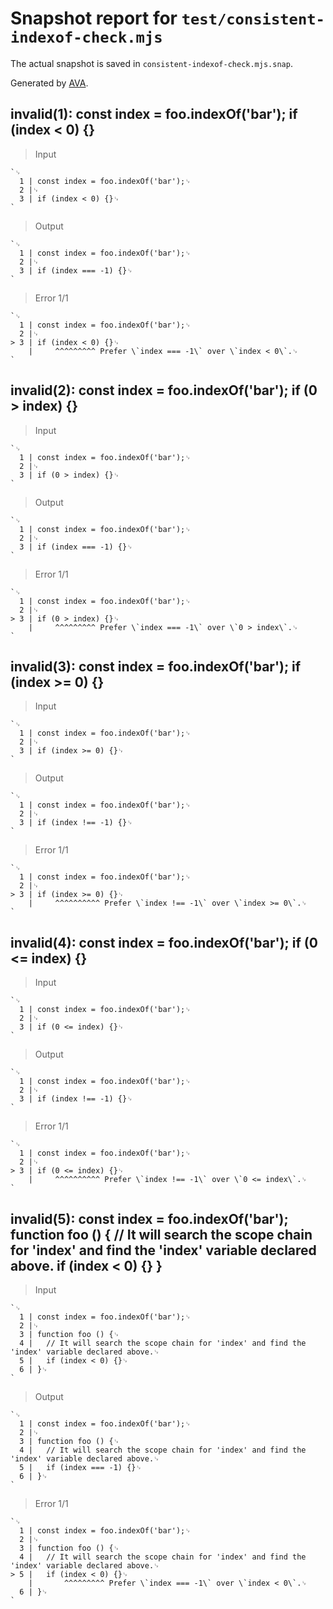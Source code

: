 # Snapshot report for `test/consistent-indexof-check.mjs`

The actual snapshot is saved in `consistent-indexof-check.mjs.snap`.

Generated by [AVA](https://avajs.dev).

## invalid(1): const index = foo.indexOf('bar'); if (index < 0) {}

> Input

    `␊
      1 | const index = foo.indexOf('bar');␊
      2 |␊
      3 | if (index < 0) {}␊
    `

> Output

    `␊
      1 | const index = foo.indexOf('bar');␊
      2 |␊
      3 | if (index === -1) {}␊
    `

> Error 1/1

    `␊
      1 | const index = foo.indexOf('bar');␊
      2 |␊
    > 3 | if (index < 0) {}␊
        |     ^^^^^^^^^ Prefer \`index === -1\` over \`index < 0\`.␊
    `

## invalid(2): const index = foo.indexOf('bar'); if (0 > index) {}

> Input

    `␊
      1 | const index = foo.indexOf('bar');␊
      2 |␊
      3 | if (0 > index) {}␊
    `

> Output

    `␊
      1 | const index = foo.indexOf('bar');␊
      2 |␊
      3 | if (index === -1) {}␊
    `

> Error 1/1

    `␊
      1 | const index = foo.indexOf('bar');␊
      2 |␊
    > 3 | if (0 > index) {}␊
        |     ^^^^^^^^^ Prefer \`index === -1\` over \`0 > index\`.␊
    `

## invalid(3): const index = foo.indexOf('bar'); if (index >= 0) {}

> Input

    `␊
      1 | const index = foo.indexOf('bar');␊
      2 |␊
      3 | if (index >= 0) {}␊
    `

> Output

    `␊
      1 | const index = foo.indexOf('bar');␊
      2 |␊
      3 | if (index !== -1) {}␊
    `

> Error 1/1

    `␊
      1 | const index = foo.indexOf('bar');␊
      2 |␊
    > 3 | if (index >= 0) {}␊
        |     ^^^^^^^^^^ Prefer \`index !== -1\` over \`index >= 0\`.␊
    `

## invalid(4): const index = foo.indexOf('bar'); if (0 <= index) {}

> Input

    `␊
      1 | const index = foo.indexOf('bar');␊
      2 |␊
      3 | if (0 <= index) {}␊
    `

> Output

    `␊
      1 | const index = foo.indexOf('bar');␊
      2 |␊
      3 | if (index !== -1) {}␊
    `

> Error 1/1

    `␊
      1 | const index = foo.indexOf('bar');␊
      2 |␊
    > 3 | if (0 <= index) {}␊
        |     ^^^^^^^^^^ Prefer \`index !== -1\` over \`0 <= index\`.␊
    `

## invalid(5): const index = foo.indexOf('bar'); function foo () { // It will search the scope chain for 'index' and find the 'index' variable declared above. if (index < 0) {} }

> Input

    `␊
      1 | const index = foo.indexOf('bar');␊
      2 |␊
      3 | function foo () {␊
      4 | 	// It will search the scope chain for 'index' and find the 'index' variable declared above.␊
      5 | 	if (index < 0) {}␊
      6 | }␊
    `

> Output

    `␊
      1 | const index = foo.indexOf('bar');␊
      2 |␊
      3 | function foo () {␊
      4 | 	// It will search the scope chain for 'index' and find the 'index' variable declared above.␊
      5 | 	if (index === -1) {}␊
      6 | }␊
    `

> Error 1/1

    `␊
      1 | const index = foo.indexOf('bar');␊
      2 |␊
      3 | function foo () {␊
      4 | 	// It will search the scope chain for 'index' and find the 'index' variable declared above.␊
    > 5 | 	if (index < 0) {}␊
        | 	    ^^^^^^^^^ Prefer \`index === -1\` over \`index < 0\`.␊
      6 | }␊
    `
